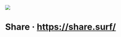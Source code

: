 <img src="https://share.surf/images/icon.png" />

<h1>Share &middot; <a href="https://share.surf/">https://share.surf/</a></h1>